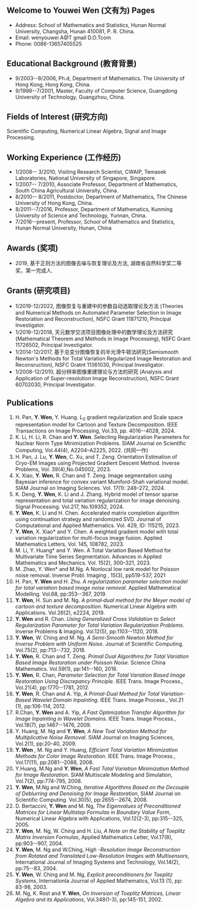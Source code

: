 ## Welcome to Youwei Wen (文有为) Pages
- Address:   School of Mathematics and Statistics, Hunan Normal University, Changsha, Hunan 410081, P. R. China.
- Email:   wenyouwei A@T gmail D.O.Tcom
- Phone: 0086-13657405525

    
## Educational Background (教育背景)

- 9/2003--8/2006, Ph.d, Department of Mathematics.  The  University of Hong Kong, Hong Kong, China.
- 9/1998--7/2001, Master, Faculty of Computer Science, Guangdong University of Technology, Guangzhou, China.

## Fields of Interest (研究方向)
Scientific Computing, Numerical Linear Algebra, Signal and Image Processing.

## Working Experience (工作经历)

- 1/2008-- 3/2010, Visiting Research Scientist, CWAIP, Temasek Laboratories, National University of Singapore, Singapore.
- 1/2007-- 7/2010, Associate Professor, Department of Mathematics, South China Agricultural University, China.
- 8/2010-- 8/2011, Postdoctor, Department of Mathematics, The Chinese University of Hong Kong, China.
- 8/2011--7/2016,  Professor, Department of Mathematics, Kunming University of Science and Technology, Yunnan, China.
- 7/2016--present, Professor, School of Mathematics and Statistics, Hunan Normal University, Hunan, China

## Awards (奖项)
- 2019, 基于正则方法的图像去噪与恢复理论及方法, 湖南省自然科学奖二等奖，第一完成人. 

## Grants (研究项目)
- 1/2019-12/2022, 图像恢复与重建中的参数自动选取理论及方法 (Theories and Numerical Methods on Automated Parameter Selection in Image Restoration and Reconstruction), NSFC Grant 11871210,  Principal Investigator.
- 1/2018-12/2018, 天元数学交流项目图像处理中的数学理论及方法研究 (Mathematical Theorem and Methods in Image Processing), NSFC Grant 11726502,  Principal Investigator.
- 1/2014-12/2017, 基于总变分图像恢复的半光滑牛顿法研究(Semismooth Newton's Methods for Total Variation Regularized Image Restoration and Reconsruction), NSFC Gratnt 11361030,  Principal Investigator.
- 1/2008-12/2010, 超分辨率图像重建理论与方法的研究 (Analysis and Application of Super-resolution Image Reconstruction), NSFC Grant 60702030,  Principal Investigator.


## Publications
1. H. Pan,  **Y. Wen**, Y. Huang.  $L_0$ gradient regularization and Scale space representation model for Cartoon and Texture Decomposition.  IEEE Transactions on Image Processing, Vol.33, pp. 4016--4028, 2024.
2. K. Li, H. Li, R. Chan and **Y. Wen**. Selecting Regularization Parameters for Nuclear Norm Type Minimization Problems. SIAM Journal on Scientific Computing, Vol.44(4), A2204–A2225, 2022. (共同一作)
3. H. Pan, J. Lu, **Y. Wen**, C. Xu, and T. Zeng. Orientation Estimation of Cryo-EM Images using Projected Gradient Descent Method. Inverse Problems, Vol. 39(4),No.045002, 2023.
4. X. Xiao, **Y. Wen**, R. Chan and T. Zeng. Image segmentation using Bayesian inference for convex variant Mumford-Shah variational model. SIAM Journal on Imaging Sciences. Vol. 17(1): 248–272, 2024.
5. K. Deng, **Y. Wen**, K. Li and J. Zhang. Hybrid model of tensor sparse representation and total variation regularization for image denoising. Signal Processing. Vol.217, No.109352, 2024.
6. **Y. Wen**, K. Li and H. Chen. Accelerated matrix completion algorithm using continuation strategy and randomized SVD. Journal of Computational and Applied Mathematics. Vol. 429, ID: 115215, 2023.
7. **Y. Wen**, X. Xiao* and Y. Chen. A weighted gradient model with total variation regularization for multi-focus image fusion. Applied Mathematics Letters, Vol. 145, 108782, 2023.
8. M. Li, Y. Huang* and Y. Wen. A Total Variation Based Method for Multivariate Time Series Segmentation. Advances in Applied Mathematics and Mechanics. Vol. 15(2), 300–321, 2023.
9. M. Zhao, Y. Wen* and M.Ng. A Nonlocal low rank model for Poisson noise removal. Inverse Probl. Imaging , 15(3), pp519-537, 2021
10. H. Pan, **Y. Wen** and H. Zhu. *A regularization parameter selection model for total variation based image noise removal*. Applied Mathematical Modelling. Vol.68, pp:353--367, 2019.
11. **Y. Wen**, H. Sun and M. Ng. *A primal‐dual method for the Meyer model of cartoon and texture decomposition*. Numerical Linear Algebra with Applications. Vol.26(2), e2224, 2019.
12. **Y. Wen** and R. Chan. *Using Generalized Cross Validation to Select Regularization Parameter for Total Variation Regularization Problems*. Inverse Problems & Imaging. Vol.12(5), pp:1103--1120, 2018.
13. **Y. Wen**, W. Ching and M. Ng. *A Semi-Smooth Newton Method for Inverse Problem with Uniform Noise*. Journal of Scientific Computing. Vol.75(2), pp:713--732, 2018.
14. **Y. Wen**, R. Chan and T. Zeng. *Primal Dual Algorithms for Total Variation Based Image Restoration under Poisson Noise*. Science China Mathematics. Vol.59(1), pp:141--160, 2016.
15. **Y. Wen**, R. Chan, *Parameter Selection for Total Variation Based Image Restoration Using Discrepancy Principle*. IEEE Trans. Image Process., Vol.21(4), pp:1770--1781, 2012.
16. **Y. Wen**, R. Chan and A. Yip, *A Primal-Dual Method for Total Variation-Based Wavelet Domain Inpainting*. IEEE Trans. Image Process., Vol.21 (1), pp:106-114, 2012.
17. R.Chan, **Y. Wen** and A. Yip, *A Fast Optimization Transfer Algorithm for Image Inpainting in Wavelet Domains*. IEEE Trans. Image Process., Vol.18(7), pp:1467--1476, 2009.
18. Y. Huang, M. Ng and **Y. Wen**, *A New Toal Variation Method for Multiplicative Noise Removal*. SIAM Journal on Imaging Sciences, Vol.2(1), pp:20-40, 2009.
19. **Y. Wen** , M. Ng and Y. Huang, *Efficient Total Variation Minimization Methods for Color Image Restoration*. IEEE Trans. Image Process., Vol.17(11), pp:2081--2088, 2008.
20. Y.Huang, M.Ng and **Y. Wen**, *A Fast Total Variation Minimization Method for Image Restoration*. SIAM Multiscale Modeling and Simulation, Vol.7(2), pp:774-795, 2008.
21. **Y. Wen**, M.Ng and W.Ching, *Iterative Algorithms Based on the Decouple of Deblurring and Denoising for Image Restoration*, SIAM Journal on Scientific Computing. Vol.30(5), pp:2655--2674, 2008.
22. D. Bertaccini, **Y. Wen** and M. Ng, *The Eigenvalues of Preconditioned Matrices for Linear Multistep Formulas in Boundary Value Form*, Numerical Linear Algebra with Applications, Vol.12(2-3), pp:315--325, 2005.
23. **Y. Wen**, M. Ng, W. Ching and H. Liu, *A Note on the Stability of Toeplitz Matrix Inversion Formulas*, Applied Mathematics Letter, Vol.17(8), pp:903--907, 2004.
24. **Y. Wen**, M. Ng and W.Ching, *High -Resolution Image Reconstruction from Rotated and Translated Low-Resolution Images with Multisensors*, International Journal of Imaging Systems and Technology, Vol.14(2), pp:75--83, 2004.
25. **Y. Wen**, W. Ching and M. Ng, *Explicit preconditioners for Toeplitz Systems*, Internationla Journal of Applied Mathematics, Vol.13 (1), pp: 83-98, 2003.
26. M. Ng, K. Rost and **Y. Wen**, *On Inversion of Toeplitz Matrices, Linear Algebra and its Applications*, Vol.348(1-3), pp:145-151, 2002.
